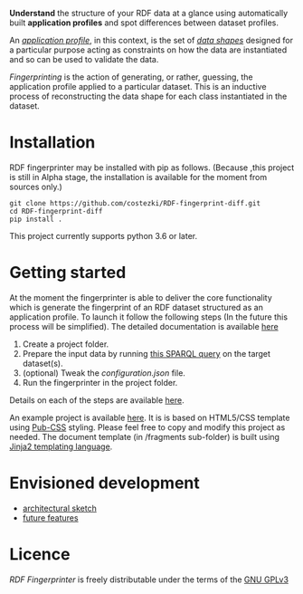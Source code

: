 
**Understand** the structure of your RDF data at a glance using automatically built **application profiles** and spot differences between dataset profiles. 

An [_application profile_](https://en.wikipedia.org/wiki/Application_profile), in this context, is the set of [_data shapes_](https://www.w3.org/2014/data-shapes/wiki/Main_Page) designed for a particular purpose acting as constraints on how the data are instantiated and so can be used to validate the data.

_Fingerprinting_ is the action of generating, or rather, guessing, the application profile applied to a particular dataset. This is an inductive process of reconstructing the data shape for each class instantiated in the dataset. 

# Installation
RDF fingerprinter may be installed with pip as follows. (Because ,this project is still in Alpha stage, the installation is available for the moment from sources only.)
 
```
git clone https://github.com/costezki/RDF-fingerprint-diff.git
cd RDF-fingerprint-diff
pip install . 
```

This project currently supports python 3.6 or later.  

# Getting started

At the moment the fingerprinter is able to deliver the core functionality which is generate the fingerprint of an RDF dataset structured as an application profile. To launch it follow the following steps (In the future this process will be simplified). The detailed documentation is available [here](https://github.com/costezki/RDF-fingerprint-diff/wiki/Application-profile-project)

1. Create a project folder.    
2. Prepare the input data by running [this SPARQL query](https://github.com/costezki/RDF-fingerprint-diff/blob/master/resources/query/fingerprint.rq) on the target dataset(s).    
3. (optional) Tweak the _configuration.json_ file. 
4. Run the fingerprinter in the project folder.

Details on each of the steps are available [here](https://github.com/costezki/RDF-fingerprint-diff/wiki/Application-profile-project).

An example project is available [here](https://github.com/costezki/RDF-fingerprint-diff/tree/master/examples/fingerprinter_jinja/pub_css_ap). It is is based on HTML5/CSS template using [Pub-CSS](https://github.com/thomaspark/pubcss) styling.  Please feel free to copy and modify this project as needed. The document template (in /fragments sub-folder) is built using [Jinja2 templating language](http://jinja.pocoo.org/docs/2.10/).   

# Envisioned development 
* [architectural sketch](https://github.com/costezki/RDF-fingerprint-diff/wiki/Specifications)
* [future features](https://github.com/costezki/RDF-fingerprint-diff/wiki/Future-features)

# Licence 
_RDF Fingerprinter_ is freely distributable under the terms of the [GNU GPLv3](https://www.gnu.org/licenses/gpl-3.0.en.html)